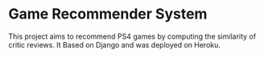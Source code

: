 # Game Recommender System

This project aims to recommend PS4 games by computing the similarity of critic reviews. 
It Based on Django and was deployed on Heroku.
